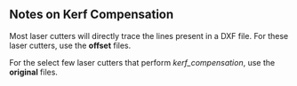 ## Notes on Kerf Compensation

Most laser cutters will directly trace the lines present in a DXF file. For these laser cutters, use the **offset** files.

For the select few laser cutters that perform *kerf_compensation*, use the **original** files.